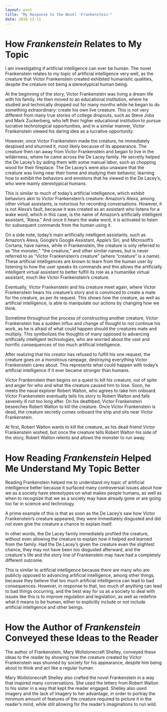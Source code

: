 ```yaml
---
layout: post
title: "My Response to the Novel 'Frankenstein'"
date: 2018-12-11
---
```


# How *Frankenstein* Relates to My Topic

I am investigating if artificial intelligence can ever be human.
The novel Frankenstein relates to my topic of artificial intelligence very well, as the creature that Victor Frankenstein created exhibited humanistic qualities, despite the creature not being a stereotypical human being.

At the beginning of the story, Victor Frankenstein was living a dream life with his family.
He then moved to an educational institution, where he studied and technically dropped out for many months while he began to do something extraordinary: create his own live creature.
This is not very different from many true stories of college dropouts, such as Steve Jobs and Mark Zuckerberg, who left their higher educational institution to pursue lucrative technological opportunities, and in a similar manner, Victor Frankenstein viewed his daring idea as a lucrative opportunity.

However, once Victor Frankenstein made the creature, he immediately despised and shunned it, most likely because of its appearance.
The creature then ran away from Victor Frankenstein and began to live in the wilderness, where he came across the De Lacey family.
He secretly helped the De Lacey’s by aiding them with some manual labor, such as chopping wood for their fireplace.
The De Lacey’s were also unaware that the creature was living near their home and studying their behavior, learning how to exhibit the behaviors and emotions that he viewed in the De Lacey’s, who were mainly stereotypical humans.

This is similar to much of today’s artificial intelligence, which exhibit behaviors akin to Victor Frankenstein’s creature: Amazon’s Alexa, among other virtual assistants, is notorious for recording conversations.
However, it is not Alexa’s fault, because it was created as an assistant who listens for a wake word, which in this case, is the name of Amazon’s artificially intelligent assistant, “Alexa.”
And once it hears the wake word, it is activated to listen for subsequent commands from the human using it.

On a side note, today’s main artificially intelligent assistants, such as Amazon’s Alexa, Google’s Google Assistant, Apple’s Siri, and Microsoft’s Cortana, have names, while in Frankenstein, the creature is only referred to as “the monster,” “the creature,” and other similar names, but is never referred to as “Victor Frankenstein’s creature” (where “creature” is a name).
These artificial intelligences are known to learn from the human user by listening to how the user speaks its commands and this allows the artificially intelligent virtual assistant to better fulfill its role as a humanlike virtual assistant, much like Victor Frankenstein’s creature.

Eventually, Victor Frankenstein and his creature meet again, where Victor Frankenstein hears his creature’s story and is convinced to create a mate for the creature, as per its request.
This shows how the creature, as well as artificial intelligence, is able to manipulate our actions by changing how we think.

Sometime throughout the process of constructing another creature, Victor Frankenstein has a sudden influx and change of thought to not continue his work, as he is afraid of what could happen should the creatures mate and multiply.
This symbolizes the thoughts of many opposed to advancing artificially intelligent technologies, who are worried about the vast and horrific consequences of too much artificial intelligence.

After realizing that his creator has refused to fulfill his one request, the creature goes on a monstrous rampage, destroying everything Victor Frankenstein cares about.
This represents what could happen with today’s artificial intelligence if it ever became stronger than humans.

Victor Frankenstein then begins on a quest to kill his creature, out of spite and anger for who and what the creature caused him to lose.
Soon, he meets the naval explorer Robert Walton, who agrees to take him onboard.
Victor Frankenstein eventually tells his story to Robert Walton and falls severely ill not too long after.
On his deathbed, Victor Frankenstein beseeches Robert Walton to kill the creature.
Once Victor Frankenstein is dead, the creature secretly comes onboard the ship and sits near Victor Frankenstein.

At first, Robert Walton wants to kill the creature, as his dead friend Victor Frankenstein wished, but once the creature tells Robert Walton his side of the story, Robert Walton relents and allows the monster to run away.

# How Reading *Frankenstein* Helped Me Understand My Topic Better

Reading Frankenstein helped me to understand my topic of artificial intelligence better because it surfaced many controversial issues about how we as a society have stereotypes on what makes people humans, as well as when to recognize that we as a society may have already gone or are going too far in science and technology.

A prime example of this is that as soon as the De Lacey’s saw how Victor Frankenstein’s creature appeared, they were immediately disgusted and did not even give the creature a chance to explain itself.

In other words, the De Lacey family immediately profiled the creature, without even allowing the creature to explain how it helped and learned from the family.
Had the De Lacey’s given the creature even the slightest chance, they may not have been too disgusted afterward, and the creature's life and the story line of Frankenstein may have had a completely different outcome.

This is similar to artificial intelligence because there are many who are publicly opposed to advancing artificial intelligence, among other things, because they believe that too much artificial intelligence can lead to bad consequences.
However, in response to that, too much of anything can lead to bad things occurring, and the best way for us as a society to deal with issues like this is to improve regulation and legislation, as well as redefine what it means to be human, either to explicitly include or not include artificial intelligence and other beings.

# How the Author of *Frankenstein* Conveyed these Ideas to the Reader

The author of Frankenstein, Mary Wollstonecraft Shelley, conveyed these ideas to the reader by showing how the creature created by Victor Frankenstein was shunned by society for his appearance, despite him being about to think and act like a regular human.

Mary Wollstonecraft Shelley also crafted the novel Frankenstein in a way that inspired many conversations.
She used the letters from Robert Walton to his sister in a way that kept the reader engaged.
Shelley also used imagery and the lack of imagery to her advantage, in order to portray the minimum amount of features of the creature required to picture it in the reader’s mind, while still allowing for the reader’s imaginations to run wild.
